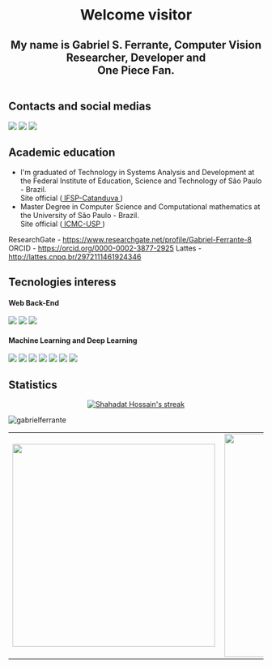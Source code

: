 <h1 align='center'>Welcome visitor </h1>

<h2 align='center'> My name is Gabriel S. Ferrante, Computer Vision Researcher, Developer and </br>One Piece Fan.
<center></h2>

<p align='center'>  
  <img title="" alt="" src="http://pa1.narvii.com/5725/e2d06edbabdabe1cbf2a4efe7465ee52b8ab0b1c_hq.gif"/>
</p>

  
## Contacts and social medias
   [<img src="https://img.shields.io/badge/linkedin-%230077B5.svg?&style=for-the-badge&logo=linkedin&logoColor=white" />](https://www.linkedin.com/in/gabriel-souto-ferrante/)
   [<img src="https://img.shields.io/badge/facebook-%231877F2.svg?&style=for-the-badge&logo=facebook&logoColor=white"/>](https://www.facebook.com/Gabriel.Ferrante10/)
   [<img src="https://img.shields.io/badge/codewars-%23AD2C27.svg?&style=for-the-badge&logo=codewars"/>](https://www.codewars.com/users/GsFerrante)
## Academic education
  * I'm graduated of Technology in Systems Analysis and Development at the Federal Institute of Education, Science and Technology of São Paulo - Brazil. 
    </br>Site official (<a href=https://www.ctd.ifsp.edu.br> IFSP-Catanduva </a>)
  * Master Degree in Computer Science and Computational mathematics at the University of São Paulo - Brazil. 
    </br>Site official (<a href=https://www.icmc.usp.br> ICMC-USP </a>)

ResearchGate - https://www.researchgate.net/profile/Gabriel-Ferrante-8
ORCID - https://orcid.org/0000-0002-3877-2925
Lattes - http://lattes.cnpq.br/2972111461924346
  
## Tecnologies interess


<h4> Web Back-End </h4>
<span>
  <img src="https://img.shields.io/badge/Python-3776AB?style=for-the-badge&logo=python&logoColor=white">
  <img src="https://img.shields.io/badge/Django-092E20?style=for-the-badge&logo=django&logoColor=white">
  <img src="https://img.shields.io/badge/DJANGO-REST-ff1709?style=for-the-badge&logo=django&logoColor=white&color=ff1709&labelColor=gray">

</span>


<h4> Machine Learning and Deep Learning</h4>
<span>
  <img src="https://img.shields.io/badge/Keras-%23D00000.svg?style=for-the-badge&logo=Keras&logoColor=white">
  <img src="https://img.shields.io/badge/numpy-%23013243.svg?style=for-the-badge&logo=numpy&logoColor=white">
  <img src="https://img.shields.io/badge/pandas-%23150458.svg?style=for-the-badge&logo=pandas&logoColor=white">
  <img src="https://img.shields.io/badge/Plotly-%233F4F75.svg?style=for-the-badge&logo=plotly&logoColor=white">
  <img src="https://img.shields.io/badge/scikit--learn-%23F7931E.svg?style=for-the-badge&logo=scikit-learn&logoColor=white">
  <img src="https://img.shields.io/badge/TensorFlow-%23FF6F00.svg?style=for-the-badge&logo=TensorFlow&logoColor=white">
  <img src="https://img.shields.io/badge/opencv-%23white.svg?style=for-the-badge&logo=opencv&logoColor=white">
</span>

  
## Statistics 

  <p align="center">
    <a href="https://github.com/GabrielFerrante/github-readme-streak-stats">
        <img title="🔥 Get streak stats for your profile at git.io/streak-stats" alt="Shahadat Hossain's streak" src="https://github-readme-streak-stats.herokuapp.com/?user=GabrielFerrante&theme=black-ice&hide_border=true&stroke=0000&background=060A0CD0"/>
    </a>
</p>
  <p align="left"> <img src="https://komarev.com/ghpvc/?username=gabrielferrante" alt="gabrielferrante" /> </p>
  <table>
  <tr>
      <td><img width="400px" align="left" src="https://github-readme-stats.vercel.app/api/top-langs/?username=gabrielferrante&hide=html&layout=compact&theme=radical" /></td>
      <td><img width="440px" align="left" src="https://github-readme-stats.vercel.app/api?username=gabrielferrante&theme=radical&show_icons=true" /></td>
  </tr>  
  </table>
</center>
  


